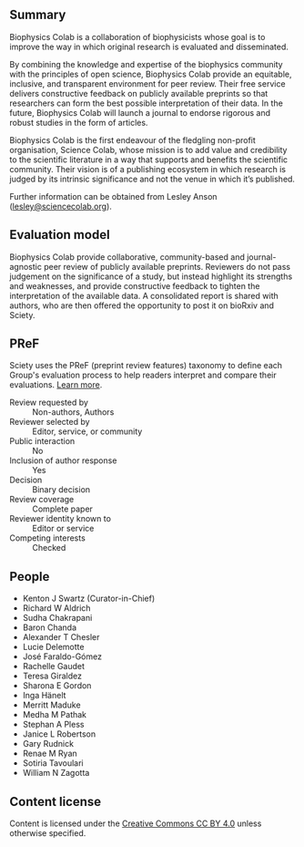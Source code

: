## Summary

Biophysics Colab is a collaboration of biophysicists whose goal is to improve the way in which original research is evaluated and disseminated.

By combining the knowledge and expertise of the biophysics community with the principles of open science, Biophysics Colab provide an equitable, inclusive, and transparent environment for peer review. Their free service delivers constructive feedback on publicly available preprints so that researchers can form the best possible interpretation of their data. In the future, Biophysics Colab will launch a journal to endorse rigorous and robust studies in the form of articles.

Biophysics Colab is the first endeavour of the fledgling non-profit organisation, Science Colab, whose mission is to add value and credibility to the scientific literature in a way that supports and benefits the scientific community. Their vision is of a publishing ecosystem in which research is judged by its intrinsic significance and not the venue in which it’s published.

Further information can be obtained from Lesley Anson ([lesley@sciencecolab.org](mailto:lesley@sciencecolab.org)). 


## Evaluation model

Biophysics Colab provide collaborative, community-based and journal-agnostic peer review of publicly available preprints. Reviewers do not pass judgement on the significance of a study, but instead highlight its strengths and weaknesses, and provide constructive feedback to tighten the interpretation of the available data. A consolidated report is shared with authors, who are then offered the opportunity to post it on bioRxiv and Sciety.

## PReF

Sciety uses the PReF (preprint review features) taxonomy to define each Group's evaluation process to help readers interpret and compare their evaluations.
[Learn more](https://asapbio.org/developing-a-taxonomy-to-describe-preprint-review-processes).

<dl>
    <dt>Review requested by</dt>
    <dd>Non-authors, Authors</dd>
    <dt>Reviewer selected by</dt>
    <dd>Editor, service, or community</dd>
    <dt>Public interaction</dt>
    <dd>No</dd>
    <dt>Inclusion of author response</dt>
    <dd>Yes</dd>
    <dt>Decision</dt>
    <dd>Binary decision</dd>
    <dt>Review coverage</dt>
    <dd>Complete paper</dd>
    <dt>Reviewer identity known to</dt>
    <dd>Editor or service</dd>
    <dt>Competing interests</dt>
    <dd>Checked</dd>
</dl>

## People

- Kenton J Swartz (Curator-in-Chief)
- Richard W Aldrich
- Sudha Chakrapani
- Baron Chanda
- Alexander T Chesler
- Lucie Delemotte
- José Faraldo-Gómez
- Rachelle Gaudet
- Teresa Giraldez
- Sharona E Gordon
- Inga Hänelt
- Merritt Maduke
- Medha M Pathak
- Stephan A Pless
- Janice L Robertson
- Gary Rudnick
- Renae M Ryan
- Sotiria Tavoulari
- William N Zagotta

## Content license

Content is licensed under the [Creative Commons CC BY 4.0](https://creativecommons.org/licenses/by/4.0/) unless otherwise specified.
